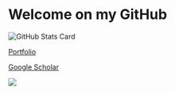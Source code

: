 # Welcome on my GitHub

![GitHub Stats Card](https://github-readme-stats.vercel.app/api?username=maxenceleguery&count_private=true&theme=merko&show_icons=true&count_private=true&sanitize=true)

[Portfolio](https://maxenceleguery.github.io/)

[Google Scholar](https://scholar.google.com/citations?view_op=list_works&hl=fr&authuser=2&user=RCUoocYAAAAJ)

![](https://visitor-badge.laobi.icu/badge?page_id=maxenceleguery.readme)